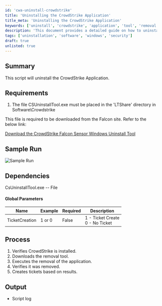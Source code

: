 ```yaml
---
id: 'cwa-uninstall-crowdstrike'
title: 'Uninstalling the CrowdStrike Application'
title_meta: 'Uninstalling the CrowdStrike Application'
keywords: ['uninstall', 'crowdstrike', 'application', 'tool', 'removal']
description: 'This document provides a detailed guide on how to uninstall the CrowdStrike Application using the CSUninstallTool.exe. It includes requirements, dependencies, process steps, and output information to ensure a successful uninstallation.'
tags: ['uninstallation', 'software', 'windows', 'security']
draft: true
unlisted: true
---
```

## Summary

This script will uninstall the CrowdStrike Application.

## Requirements

1. The file CSUninstallTool.exe must be placed in the 'LTShare' directory in Software\Crowdstrike

This file is required to be downloaded from the Falcon site. Refer to the below link:

[Download the CrowdStrike Falcon Sensor Windows Uninstall Tool](https://www.dell.com/support/kbdoc/en-in/000126140/how-to-download-the-crowdstrike-falcon-sensor-windows-uninstall-tool)

## Sample Run

![Sample Run](..\..\static\img\Crowdstrike-Uninstall\image_1.png)

## Dependencies

CsUninstallTool.exe -- File

#### Global Parameters

| Name             | Example | Required | Description                |
|------------------|---------|----------|-----------------------------|
| TicketCreation    | 1 or 0  | False    | 1 - Ticket Create<br>0 - No Ticket |

## Process

1. Verifies CrowdStrike is installed.
2. Downloads the removal tool.
3. Executes the removal of the application.
4. Verifies it was removed.
5. Creates tickets based on results.

## Output

- Script log



